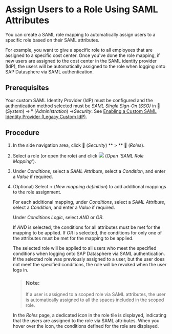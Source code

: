 <!-- loio33157115bac34f9b8e96dc0797969387 -->

<link rel="stylesheet" type="text/css" href="../css/sap-icons.css"/>

# Assign Users to a Role Using SAML Attributes

You can create a SAML role mapping to automatically assign users to a specific role based on their SAML attributes.

For example, you want to give a specific role to all employees that are assigned to a specific cost center. Once you've done the role mapping, if new users are assigned to the cost center in the SAML identity provider \(IdP\), the users will be automatically assigned to the role when logging onto SAP Datasphere via SAML authentication.



<a name="loio33157115bac34f9b8e96dc0797969387__section_nd2_qzf_tyb"/>

## Prerequisites

Your custom SAML Identity Provider \(IdP\) must be configured and the authentication method selected must be *SAML Single Sign-On \(SSO\)* in <span class="FPA-icons-V3"></span> \(*System*\) → <span class="Belize-icons"></span> \(*Administration*\) →*Security*. See [Enabling a Custom SAML Identity Provider \(Legacy Custom IdP\)](enabling-a-custom-saml-identity-provider-legacy-custom-idp-9b26536.md).



<a name="loio33157115bac34f9b8e96dc0797969387__section_fkm_4zf_tyb"/>

## Procedure

1.  In the side navigation area, click <span class="FPA-icons-V3"></span> \(*Security*\) ** \> ** <span class="FPA-icons-V3"></span> \(*Roles*\).
2.  Select a role \(or open the role\) and click ![](images/SAMLRoleMapping_Button_4b6783e.jpg) \(*Open 'SAML Role Mapping'*\).

3.  Under *Conditions*, select a *SAML Attribute*, select a *Condition*, and enter a *Value* if required.

4.  \(Optional\) Select **\+** \(*New mapping definition*\) to add additional mappings to the role assignment.

    For each additional mapping, under *Conditions*, select a *SAML Attribute*, select a *Condition*, and enter a *Value* if required.

    Under *Conditions Logic*, select *AND* or *OR*.

    If *AND* is selected, the conditions for all attributes must be met for the mapping to be applied. If *OR* is selected, the conditions for only one of the attributes must be met for the mapping to be applied.

    The selected role will be applied to all users who meet the specified conditions when logging onto SAP Datasphere via SAML authentication. If the selected role was previously assigned to a user, but the user does not meet the specified conditions, the role will be revoked when the user logs in.

    > ### Note:  
    > If a user is assigned to a scoped role via SAML attributes, the user is automatically assigned to all the spaces included in the scoped role.

    In the *Roles* page, a dedicated icon in the role tile is displayed, indicating that the users are assigned to the role via SAML attributes. When you hover over the icon, the conditions defined for the role are displayed.


